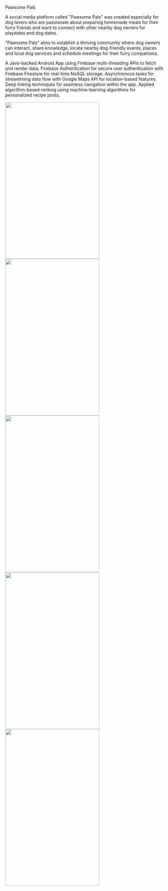 Pawsome Pals



A social media platform called "Pawsome Pals" was created especially for dog lovers who are passionate about preparing homemade meals for their furry friends and want to connect with other nearby dog owners for playdates and dog dates. 

"Pawsome Pals" aims to establish a thriving community where dog owners can interact, share knowledge, locate nearby dog-friendly events, places and local dog services and schedule meetings for their furry companions.

A Java-backed Android App using Firebase multi-threading APIs to fetch and render data.
Firebase Authentication for secure user authentication with Firebase Firestore for real-time NoSQL storage.
Asynchronous tasks for streamlining data flow with Google Maps API for location-based features.
Deep linking techniques for seamless navigation within the app. Applied algorithm-based ranking using machine learning algorithms for personalized recipe posts.
<br>
<p>
<img src="https://github.com/komalup1991/PawsomePals/assets/132989099/69c7efb4-79ad-46a8-9563-a1b7849bea13" height="500px" width=300px">
<img src="https://github.com/komalup1991/PawsomePals/assets/132989099/98e1259a-bfa1-4588-b6a2-410ce3614ba6" height="500px" width=300px">
<img src="https://github.com/komalup1991/PawsomePals/assets/132989099/665cade6-936a-443e-97ae-47805e89766a" height="500px" width=300px">
<img src="https://github.com/komalup1991/PawsomePals/assets/132989099/c82b3907-1dce-41e6-8884-458b5e0bec2d" height="500px" width=300px">
<img src="https://github.com/komalup1991/PawsomePals/assets/132989099/9080984d-04b3-46db-8c22-9efa0b62a318" height="500px" width=300px">

</p>
